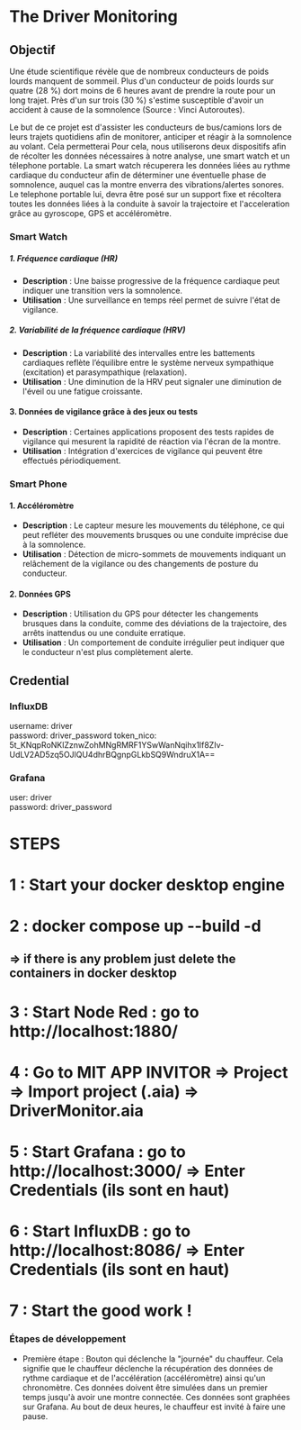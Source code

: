 # The Driver Monitoring

## Objectif

Une étude scientifique révèle que de nombreux conducteurs de poids lourds manquent de sommeil. Plus d'un conducteur de poids lourds sur quatre (28 %) dort moins de 6 heures avant de prendre la route pour un long trajet. Près d'un sur trois (30 %) s'estime susceptible d'avoir un accident à cause de la somnolence (Source : Vinci Autoroutes). 

Le but de ce projet est d'assister les conducteurs de bus/camions lors de leurs trajets quotidiens afin de monitorer, anticiper et réagir à la somnolence au volant. Cela permetterai Pour cela, nous utiliserons deux dispositifs afin de récolter les données nécessaires à notre analyse, une smart watch et un télephone portable. La smart watch récuperera les données liées au rythme cardiaque du conducteur afin de déterminer une éventuelle phase de somnolence, auquel cas la montre enverra des vibrations/alertes sonores. Le telephone portable lui, devra être posé sur un support fixe et récoltera toutes les données liées à la conduite à savoir la trajectoire et l'acceleration grâce au gyroscope, GPS et accéléromètre.

### Smart Watch

##### 1. Fréquence cardiaque (HR)

- **Description** : Une baisse progressive de la fréquence cardiaque peut indiquer une transition vers la somnolence.
- **Utilisation** : Une surveillance en temps réel permet de suivre l'état de vigilance.

##### 2. Variabilité de la fréquence cardiaque (HRV)

- **Description** : La variabilité des intervalles entre les battements cardiaques reflète l’équilibre entre le système nerveux sympathique (excitation) et parasympathique (relaxation).
- **Utilisation** : Une diminution de la HRV peut signaler une diminution de l'éveil ou une fatigue croissante.

#### 3. Données de vigilance grâce à des jeux ou tests

- **Description** : Certaines applications proposent des tests rapides de vigilance qui mesurent la rapidité de réaction via l'écran de la montre.
- **Utilisation** : Intégration d'exercices de vigilance qui peuvent être effectués périodiquement.


### Smart Phone

#### 1. Accéléromètre

- **Description** : Le capteur mesure les mouvements du téléphone, ce qui peut refléter des mouvements brusques ou une conduite imprécise due à la somnolence.
- **Utilisation** : Détection de micro-sommets de mouvements indiquant un relâchement de la vigilance ou des changements de posture du conducteur.

#### 2. Données GPS

- **Description** : Utilisation du GPS pour détecter les changements brusques dans la conduite, comme des déviations de la trajectoire, des arrêts inattendus ou une conduite erratique.
- **Utilisation** : Un comportement de conduite irrégulier peut indiquer que le conducteur n'est plus complètement alerte.

## Credential

### InfluxDB

username: driver   
password: driver_password
token_nico: 5t_KNqpRoNKlZznwZohMNgRMRF1YSwWanNqihx1lf8ZIv-UdLV2AD5zq5OJlQU4dhrBQgnpGLkbSQ9WndruX1A==

### Grafana

user: driver  
password: driver_password


# STEPS 
# 1 : Start your docker desktop engine
# 2 : docker compose up --build -d  
## => if there is any problem just delete the containers in docker desktop
# 3 : Start Node Red : go to http://localhost:1880/
# 4 : Go to MIT APP INVITOR => Project => Import project (.aia) => DriverMonitor.aia
# 5 : Start Grafana : go to http://localhost:3000/ => Enter Credentials (ils sont en haut)
# 6 : Start InfluxDB : go to http://localhost:8086/ => Enter Credentials (ils sont en haut)
# 7 : Start the good work !
### Étapes de développement

- Première étape : Bouton qui déclenche la "journée" du chauffeur. Cela signifie que le chauffeur déclenche la récupération des données de rythme cardiaque et de l'accélération (accéléromètre) ainsi qu'un chronomètre. Ces données doivent être simulées dans un premier temps jusqu'à avoir une montre connectée. Ces données sont graphées sur Grafana. Au bout de deux heures, le chauffeur est invité à faire une pause.
